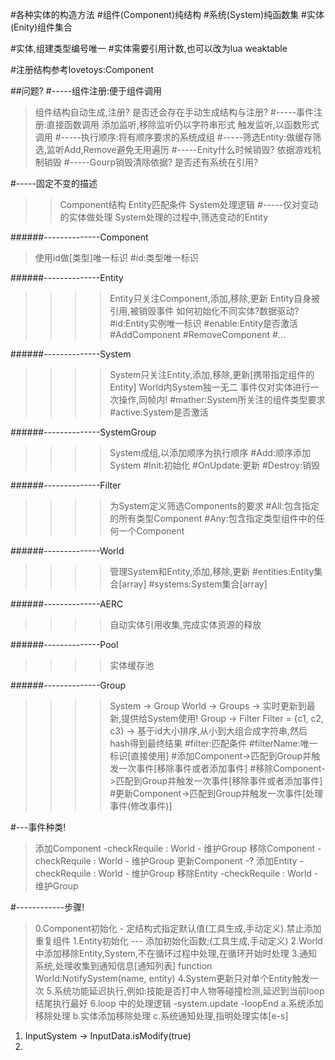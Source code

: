 #各种实体的构造方法
#组件(Component)纯结构
#系统(System)纯函数集
#实体(Enity)组件集合


#实体,组建类型编号唯一
#实体需要引用计数,也可以改为lua weaktable

#注册结构参考lovetoys:Component


##问题?
#-----组件注册:便于组件调用
>组件结构自动生成,注册?
>是否还会存在手动生成结构与注册?
#-----事件注册:直接函数调用
>添加监听,移除监听仍以字符串形式
>触发监听,以函数形式调用
#-----执行顺序:将有顺序要求的系统成组
#-----筛选Entity:做缓存筛选,监听Add,Remove避免无用遍历
#-----Enity什么时候销毁?
>依据游戏机制销毁
#-----Gourp销毁清除依据?
>是否还有系统在引用?

#-----固定不变的描述
>>Component结构
>>Entity匹配条件
>>System处理逻辑
#-----仅对变动的实体做处理
>>System处理的过程中,筛选变动的Entity


######--------------Component
>使用id做[类型]唯一标识
#id:类型唯一标识


######--------------Entity
>>>>Entity只关注Component,添加,移除,更新
>>>>Entity自身被引用,被销毁事件
>>>>如何初始化不同实体?数据驱动?
#id:Entity实例唯一标识
#enable:Entity是否激活
#AddComponent
#RemoveComponent
#...


######--------------System
>>>>System只关注Entity,添加,移除,更新[携带指定组件的Entity]
>>>>World内System独一无二
>>>>事件仅对实体进行一次操作,同帧内!
#mather:System所关注的组件类型要求
#active:System是否激活

######--------------SystemGroup
>>>>System成组,以添加顺序为执行顺序
#Add:顺序添加System
#Init:初始化
#OnUpdate:更新
#Destroy:销毁




######--------------Filter
>>>>为System定义筛选Components的要求
#All:包含指定的所有类型Component
#Any:包含指定类型组件中的任何一个Component


######--------------World
>>>>管理System和Entity,添加,移除,更新
#entities:Entity集合[array]
#systems:System集合[array]


######--------------AERC
>>>>自动实体引用收集,完成实体资源的释放


######--------------Pool
>>>>实体缓存池



######--------------Group
>>>>System -> Group
>>>>World  -> Groups ->  实时更新到最新,提供给System使用!
>>>>Group  -> Filter
>>>>Filter = {c1, c2, c3} -> 基于id大小排序,从小到大组合成字符串,然后hash得到最终结果
#filter:匹配条件
#filterName:唯一标识[直接使用]
#添加Component->匹配到Group并触发一次事件[移除事件或者添加事件]
#移除Component->匹配到Group并触发一次事件[移除事件或者添加事件]
#更新Component->匹配到Group并触发一次事件[处理事件(修改事件)]






#---事件种类!
>添加Component      -checkRequile : World - 维护Group
>移除Component      -checkRequile : World - 维护Group
>更新Component      -?
>添加Entity         -checkRequile : World - 维护Group
>移除Entity         -checkRequile : World - 维护Group




#------------步骤!
>0.Component初始化 - 定结构式指定默认值(工具生成,手动定义).禁止添加重复组件
>1.Entity初始化 --- 添加初始化函数;(工具生成,手动定义)
2.World中添加移除Entity,System,不在循环过程中处理,在循环开始时处理
3.通知系统,处理收集到通知信息[通知列表]
    function World:NotifySystem(name, entity)
4.System更新只对单个Entity触发一次
5.系统功能延迟执行,例如:技能是否打中人物等碰撞检测,延迟到当前loop结尾执行最好
6.loop 中的处理逻辑
    -system.update
    -loopEnd
        a.系统添加移除处理
        b.实体添加移除处理
        c.系统通知处理,指明处理实体[e-s]


1. InputSystem -> InputData.isModify(true)
2. 

